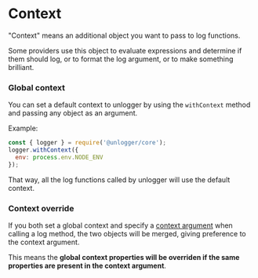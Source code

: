 # Context
"Context" means an additional object you want to pass to log functions. 

Some providers use this object to evaluate expressions and determine if them should log, or to format the log argument, or to make something brilliant.

### Global context

You can set a default context to unlogger by using the `withContext` method and passing any object as an argument.

Example:
```javascript
const { logger } = require('@unlogger/core');
logger.withContext({
  env: process.env.NODE_ENV
});
```

That way, all the log functions called by unlogger will use the default context.

### Context override
If you both set a global context and specify a [context argument](https://github.com/NOALVO/unlogger/tree/master/packages/core#Arguments) when calling a log method, the two objects will be merged, giving preference to the context argument.

This means the **global context properties will be overriden if the same properties are present in the context argument**. 

